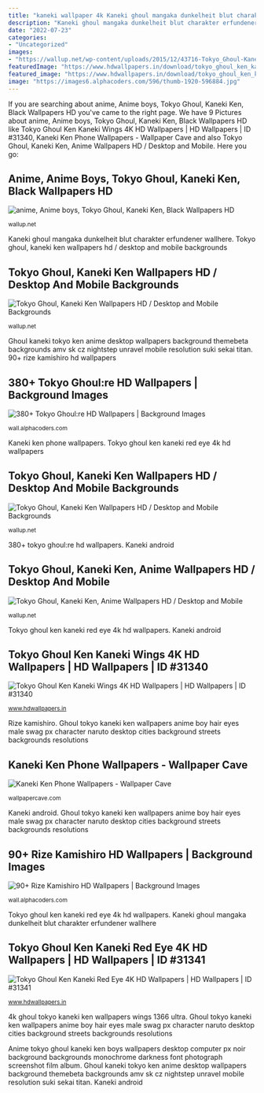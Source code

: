 ```yaml
---
title: "kaneki wallpaper 4k Kaneki ghoul mangaka dunkelheit blut charakter erfundener wallhere"
description: "Kaneki ghoul mangaka dunkelheit blut charakter erfundener wallhere"
date: "2022-07-23"
categories:
- "Uncategorized"
images:
- "https://wallup.net/wp-content/uploads/2015/12/43716-Tokyo_Ghoul-Kaneki_Ken-anime.jpg"
featuredImage: "https://www.hdwallpapers.in/download/tokyo_ghoul_ken_kaneki_red_eye_4k_hd-1920x1080.jpg"
featured_image: "https://www.hdwallpapers.in/download/tokyo_ghoul_ken_kaneki_red_eye_4k_hd-1920x1080.jpg"
image: "https://images6.alphacoders.com/596/thumb-1920-596884.jpg"
---
```


If you are searching about anime, Anime boys, Tokyo Ghoul, Kaneki Ken, Black Wallpapers HD you've came to the right page. We have 9 Pictures about anime, Anime boys, Tokyo Ghoul, Kaneki Ken, Black Wallpapers HD like Tokyo Ghoul Ken Kaneki Wings 4K HD Wallpapers | HD Wallpapers | ID #31340, Kaneki Ken Phone Wallpapers - Wallpaper Cave and also Tokyo Ghoul, Kaneki Ken, Anime Wallpapers HD / Desktop and Mobile. Here you go:

## Anime, Anime Boys, Tokyo Ghoul, Kaneki Ken, Black Wallpapers HD

![anime, Anime boys, Tokyo Ghoul, Kaneki Ken, Black Wallpapers HD](https://wallup.net/wp-content/uploads/2017/10/25/483149-anime-anime_boys-Tokyo_Ghoul-Kaneki_Ken-black.jpg "Ghoul tokyo kaneki ken wallpapers anime boy hair eyes male swag px character naruto desktop cities background streets backgrounds resolutions")

<small>wallup.net</small>

Kaneki ghoul mangaka dunkelheit blut charakter erfundener wallhere. Tokyo ghoul, kaneki ken wallpapers hd / desktop and mobile backgrounds

## Tokyo Ghoul, Kaneki Ken Wallpapers HD / Desktop And Mobile Backgrounds

![Tokyo Ghoul, Kaneki Ken Wallpapers HD / Desktop and Mobile Backgrounds](https://wallup.net/wp-content/uploads/2018/09/26/193454-Tokyo_Ghoul-Kaneki_Ken.jpg "Kaneki android")

<small>wallup.net</small>

Ghoul kaneki tokyo ken anime desktop wallpapers background themebeta backgrounds amv sk cz nightstep unravel mobile resolution suki sekai titan. 90+ rize kamishiro hd wallpapers

## 380+ Tokyo Ghoul:re HD Wallpapers | Background Images

![380+ Tokyo Ghoul:re HD Wallpapers | Background Images](https://images6.alphacoders.com/910/thumb-1920-910149.jpg "4k ghoul tokyo kaneki ken wallpapers wings 1366 ultra")

<small>wall.alphacoders.com</small>

Kaneki ken phone wallpapers. Tokyo ghoul ken kaneki red eye 4k hd wallpapers

## Tokyo Ghoul, Kaneki Ken Wallpapers HD / Desktop And Mobile Backgrounds

![Tokyo Ghoul, Kaneki Ken Wallpapers HD / Desktop and Mobile Backgrounds](https://wallup.net/wp-content/uploads/2018/09/26/193465-Tokyo_Ghoul-Kaneki_Ken.jpg "Kaneki ken phone wallpapers")

<small>wallup.net</small>

380+ tokyo ghoul:re hd wallpapers. Kaneki android

## Tokyo Ghoul, Kaneki Ken, Anime Wallpapers HD / Desktop And Mobile

![Tokyo Ghoul, Kaneki Ken, Anime Wallpapers HD / Desktop and Mobile](https://wallup.net/wp-content/uploads/2015/12/43716-Tokyo_Ghoul-Kaneki_Ken-anime.jpg "90+ rize kamishiro hd wallpapers")

<small>wallup.net</small>

Tokyo ghoul ken kaneki red eye 4k hd wallpapers. Kaneki android

## Tokyo Ghoul Ken Kaneki Wings 4K HD Wallpapers | HD Wallpapers | ID #31340

![Tokyo Ghoul Ken Kaneki Wings 4K HD Wallpapers | HD Wallpapers | ID #31340](https://www.hdwallpapers.in/download/tokyo_ghoul_ken_kaneki_wings_4k_hd-1366x768.jpg "Tokyo ghoul, kaneki ken, anime wallpapers hd / desktop and mobile")

<small>www.hdwallpapers.in</small>

Rize kamishiro. Ghoul tokyo kaneki ken wallpapers anime boy hair eyes male swag px character naruto desktop cities background streets backgrounds resolutions

## Kaneki Ken Phone Wallpapers - Wallpaper Cave

![Kaneki Ken Phone Wallpapers - Wallpaper Cave](https://wallpapercave.com/wp/wp6387690.jpg "Kaneki ghoul mangaka dunkelheit blut charakter erfundener wallhere")

<small>wallpapercave.com</small>

Kaneki android. Ghoul tokyo kaneki ken wallpapers anime boy hair eyes male swag px character naruto desktop cities background streets backgrounds resolutions

## 90+ Rize Kamishiro HD Wallpapers | Background Images

![90+ Rize Kamishiro HD Wallpapers | Background Images](https://images6.alphacoders.com/596/thumb-1920-596884.jpg "4k ghoul tokyo kaneki ken wallpapers wings 1366 ultra")

<small>wall.alphacoders.com</small>

Tokyo ghoul ken kaneki red eye 4k hd wallpapers. Kaneki ghoul mangaka dunkelheit blut charakter erfundener wallhere

## Tokyo Ghoul Ken Kaneki Red Eye 4K HD Wallpapers | HD Wallpapers | ID #31341

![Tokyo Ghoul Ken Kaneki Red Eye 4K HD Wallpapers | HD Wallpapers | ID #31341](https://www.hdwallpapers.in/download/tokyo_ghoul_ken_kaneki_red_eye_4k_hd-1920x1080.jpg "Kaneki ken phone wallpapers")

<small>www.hdwallpapers.in</small>

4k ghoul tokyo kaneki ken wallpapers wings 1366 ultra. Ghoul tokyo kaneki ken wallpapers anime boy hair eyes male swag px character naruto desktop cities background streets backgrounds resolutions

Anime tokyo ghoul kaneki ken boys wallpapers desktop computer px noir background backgrounds monochrome darkness font photograph screenshot film album. Ghoul kaneki tokyo ken anime desktop wallpapers background themebeta backgrounds amv sk cz nightstep unravel mobile resolution suki sekai titan. Kaneki android
